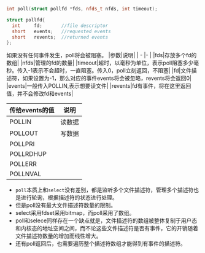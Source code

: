 ```cpp
int poll(struct pollfd *fds, nfds_t nfds, int timeout);

struct pollfd{
  int     fd;       //file descriptor
  short   events;   //requested events
  short   revents;  //returned events
};
```
如果没有任何事件发生，poll将会被阻塞。
|参数|说明|
|  -  |-    |
|fds|存放多个fd的数组|
|nfds|管理的fd的数量|
|timeout|超时，以毫秒为单位，表示poll阻塞多少毫秒。传入-1表示不会超时，一直阻塞。传入0，poll立刻返回，不阻塞|
|fd|文件描述符，如果设置为-1，那么对应的事件events将会被忽略，revents将会返回0|
|events|一般传入POLLIN,表示想要读文件|
|revents|fd有事件，将在这里返回值，并不会修改fd和events|

|传给events的值|说明|
|-            | -  |
|POLLIN|      读数据|
|POLLOUT|     写数据|
|POLLPRI||
|POLLRDHUP||
|POLLERR||
|POLLNVAL||

* `poll`本质上和`select`没有差别，都是监听多个文件描述符，管理多个描述符也是进行轮询，根据描述符的状态进行处理。  
* 但是poll没有最大文件描述符数量的限制。  
* select采用fdset采用bitmap，而poll采用了数组。  
* poll和selece同样存在一个缺点就是，文件描述符的数组被整体复制于用户态和内核态的地址空间之间，而不论这些文件描述符是否有事件，它的开销随着文件描述符数量的增加而线性增大。  
* 还有poll返回后，也需要遍历整个描述符数组才能得到有事件的描述符。

